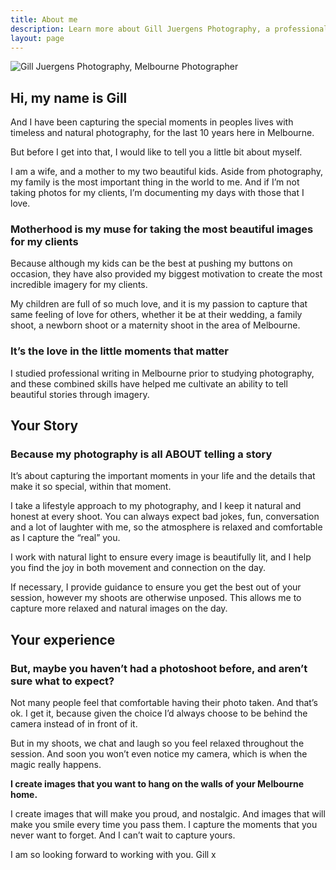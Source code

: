 ```yaml
---
title: About me
description: Learn more about Gill Juergens Photography, a professional family, wedding, and newborn photographer in Melbourne's Eastern Suburbs.
layout: page
---
```


![Gill Juergens Photography, Melbourne Photographer](https://gill-photography.com.au/img/gill.jpg)

## Hi, my name is Gill

And I have been capturing the special moments in peoples lives with timeless and natural photography, for the last 10 years here in Melbourne.

But before I get into that, I would like to tell you a little bit about myself.

I am a wife, and a mother to my two beautiful kids. Aside from photography, my family is the most important thing in the world to me. And if I’m not taking photos for my clients, I’m documenting my days with those that I love.

### Motherhood is my muse for taking the most beautiful images for my clients

Because although my kids can be the best at pushing my buttons on occasion, they have also provided my biggest motivation to create the most incredible imagery for my clients.

My children are full of so much love, and it is my passion to capture that same feeling of love for others, whether it be at their wedding, a family shoot, a newborn shoot or a maternity shoot in the area of Melbourne.

### It’s the love in the little moments that matter

I studied professional writing in Melbourne prior to studying photography, and these combined skills have helped me cultivate an ability to tell beautiful stories through imagery.

## Your Story

### Because my photography is all ABOUT telling a story

It’s about capturing the important moments in your life and the details that make it so special, within that moment.

I take a lifestyle approach to my photography, and I keep it natural and honest at every shoot. You can always expect bad jokes, fun, conversation and a lot of laughter with me, so the atmosphere is relaxed and comfortable as I capture the “real” you.

I work with natural light to ensure every image is beautifully lit, and I help you find the joy in both movement and connection on the day.

If necessary, I provide guidance to ensure you get the best out of your session, however my shoots are otherwise unposed. This allows me to capture more relaxed and natural images on the day.

## Your experience

### But, maybe you haven’t had a photoshoot before, and aren’t sure what to expect?

Not many people feel that comfortable having their photo taken. And that’s ok.
I get it, because given the choice I’d always choose to be behind the camera instead of in front of it.

But in my shoots, we chat and laugh so you feel relaxed throughout the session. And soon you won’t even notice my camera, which is when the magic really happens.

**I create images that you want to hang on the walls of your Melbourne home.**

I create images that will make you proud, and nostalgic. And images that will make you smile every time you pass them. I capture the moments that you never want to forget. And I can’t wait to capture yours.

I am so looking forward to working with you.
Gill x
